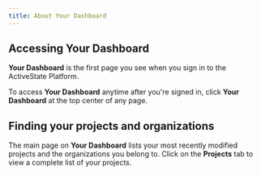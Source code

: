 ```yaml
---
title: About Your Dashboard
---
```


## Accessing Your Dashboard

**Your Dashboard** is the first page you see when you sign in to the ActiveState Platform.

To access **Your Dashboard** anytime after you're signed in, click **Your Dashboard** at the top center of any page.

## Finding your projects and organizations

The main page on **Your Dashboard** lists your most recently modified projects and the organizations you belong to. Click on the **Projects** tab to view a complete list of your projects.